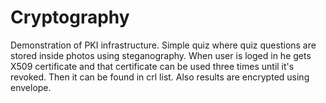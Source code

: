 # Cryptography

Demonstration of PKI infrastructure. Simple quiz where quiz questions are stored
inside photos using steganography. When user is loged in he gets X509 certificate
and that certificate can be used three times until it's revoked. Then it can be found in crl
list. Also results are encrypted using envelope.
